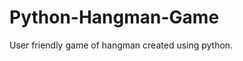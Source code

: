 # Python-Hangman-Game
User friendly game of hangman created using python.




                        
